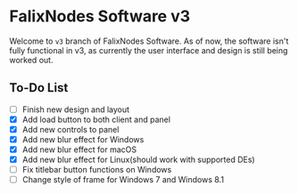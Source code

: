 # FalixNodes Software v3
Welcome to `v3` branch of FalixNodes Software.
As of now, the software isn't fully functional in v3, as currently the user interface and design is still being worked out.

## To-Do List
 - [ ] Finish new design and layout
 - [x] Add load button to both client and panel
 - [x] Add new controls to panel
 - [x] Add new blur effect for Windows
 - [x] Add new blur effect for macOS
 - [x] Add new blur effect for Linux(should work with supported DEs)
 - [ ] Fix titlebar button functions on Windows
 - [ ] Change style of frame for Windows 7 and Windows 8.1
